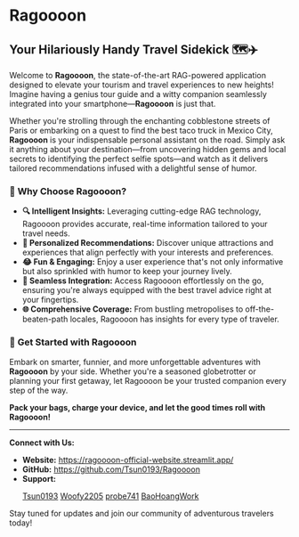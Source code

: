 # Ragoooon

## Your Hilariously Handy Travel Sidekick 🗺️✈️

Welcome to **Ragoooon**, the state-of-the-art RAG-powered application designed to elevate your tourism and travel experiences to new heights! Imagine having a genius tour guide and a witty companion seamlessly integrated into your smartphone—**Ragoooon** is just that.

Whether you're strolling through the enchanting cobblestone streets of Paris or embarking on a quest to find the best taco truck in Mexico City, **Ragoooon** is your indispensable personal assistant on the road. Simply ask it anything about your destination—from uncovering hidden gems and local secrets to identifying the perfect selfie spots—and watch as it delivers tailored recommendations infused with a delightful sense of humor.

### 🌟 **Why Choose Ragoooon?**

- **🔍 Intelligent Insights:** Leveraging cutting-edge RAG technology, Ragoooon provides accurate, real-time information tailored to your travel needs.
- **🎯 Personalized Recommendations:** Discover unique attractions and experiences that align perfectly with your interests and preferences.
- **😂 Fun & Engaging:** Enjoy a user experience that's not only informative but also sprinkled with humor to keep your journey lively.
- **📱 Seamless Integration:** Access Ragoooon effortlessly on the go, ensuring you're always equipped with the best travel advice right at your fingertips.
- **🌐 Comprehensive Coverage:** From bustling metropolises to off-the-beaten-path locales, Ragoooon has insights for every type of traveler.

### 🚀 **Get Started with Ragoooon**

Embark on smarter, funnier, and more unforgettable adventures with **Ragoooon** by your side. Whether you're a seasoned globetrotter or planning your first getaway, let Ragoooon be your trusted companion every step of the way.

**Pack your bags, charge your device, and let the good times roll with Ragoooon!**

---

**Connect with Us:**

- **Website:** https://ragoooon-official-website.streamlit.app/
- **GitHub:** https://github.com/Tsun0193/Ragoooon
- **Support:** <p align="left">
    <a href="https://github.com/Tsun0193" target="blank">Tsun0193</a>
    <a href="https://github.com/Woofy2205" target="blank">Woofy2205</a>
    <a href="https://github.com/probe741" target="blank">probe741</a>
    <a href="https://github.com/baohoangwork" target="blank">BaoHoangWork</a>
</p>
  
Stay tuned for updates and join our community of adventurous travelers today!

